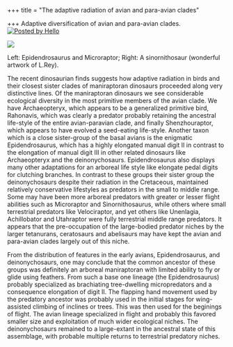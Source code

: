 +++
title = "The adaptive radiation of avian and para-avian clades"

+++
Adaptive diversification of avian and para-avian clades. [![Posted by
Hello](https://i0.wp.com/photos1.blogger.com/pbh.gif)](http://www.hello.com/)

[![](https://i2.wp.com/photos1.blogger.com/img/133/1300/400/early_dinobirds.jpg)](http://photos1.blogger.com/img/133/1300/640/early_dinobirds.jpg)

Left: Epidendrosaurus and Microraptor; Right: A sinornithosaur
(wonderful artwork of L.Rey).

The recent dinosaurian finds suggests how adaptive radiation in birds
and their closest sister clades of maniraptoran dinosaurs proceeded
along very distinctive lines. Of the maniraptoran dinosaurs we see
considerable ecological diversity in the most primitive members of the
avian clade. We have Archaeopteryx, which appears to be a generalized
primitive bird, Rahonavis, which was clearly a predator probably
retaining the ancestral life-style of the entire avian-paravian clade,
and finally Shenzhouraptor, which appears to have evolved a seed-eating
life-style. Another taxon which is a close sister-group of the basal
avians is the enigmatic Epidendrosaurus, which has a highly elongated
manual digit II in contrast to the elongation of manual digit III in
other related dinosaurs like Archaeopteryx and the deinonychosaurs.
Epidendrosaurus also displays many other adaptations for an arboreal
life style like elongate pedal digits for clutching branches. In
contrast to these groups their sister group the deinonychosaurs despite
their radiation in the Cretaceous, maintained relatively conservative
lifestyles as predators in the small to middle range. Some may have been
more arboreal predators with greater or lesser flight abilities such as
Microraptor and Sinornithosaurus, while others where small terrestrial
predators like Velociraptor, and yet others like Unenlagia, Achillobator
and Utahraptor were fully terrestrial middle range predators. It appears
that the pre-occupation of the large-bodied predator niches by the
larger tetanurans, ceratosaurs and abelisaurs may have kept the avian
and para-avian clades largely out of this niche.

From the distribution of features in the early avians, Epidendrosaurus,
and deinonychosaurs, one may conclude that the common ancestor of these
groups was definitely an arboreal maniraptoran with limited ability to
fly or glide using feathers. From such a base one lineage (the
Epidendrosaurus) probably specialized as brachiating tree-dwelling
micropredators and a consequence elongation of digit II. The flapping
hand movement used by the predatory ancestor was probably used in the
initial stages for wing-assisted climbing of inclines or trees. This was
then used for the beginings of flight. The avian lineage specialized in
flight and probably this favored smaller size and exploitation of much
wider ecological niches. The deinonychosaurs remained to a large-extant
in the ancestral state of this assemblage, with probable multiple
returns to terrestrial predatory niches.
